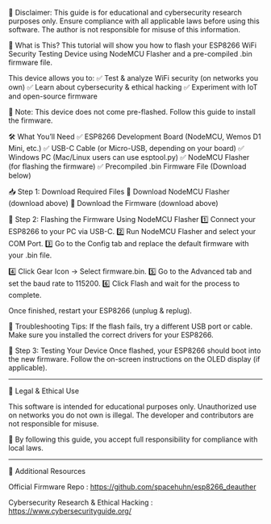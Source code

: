 📢 Disclaimer:
This guide is for educational and cybersecurity research purposes only.
Ensure compliance with all applicable laws before using this software.
The author is not responsible for misuse of this information.

🔹 What is This?
This tutorial will show you how to flash your ESP8266 WiFi Security Testing Device using NodeMCU Flasher and a pre-compiled .bin firmware file.

This device allows you to:
✅ Test & analyze WiFi security (on networks you own)
✅ Learn about cybersecurity & ethical hacking
✅ Experiment with IoT and open-source firmware

📌 Note: This device does not come pre-flashed. Follow this guide to install the firmware.

🛠️ What You’ll Need
✅ ESP8266 Development Board (NodeMCU, Wemos D1 Mini, etc.)
✅ USB-C Cable (or Micro-USB, depending on your board)
✅ Windows PC (Mac/Linux users can use esptool.py)
✅ NodeMCU Flasher (for flashing the firmware)
✅ Precompiled .bin Firmware File (Download below)

📥 Step 1: Download Required Files
🔹 Download NodeMCU Flasher (download above)
🔹 Download the Firmware (download above)

🔧 Step 2: Flashing the Firmware Using NodeMCU Flasher
1️⃣ Connect your ESP8266 to your PC via USB-C.
2️⃣ Run NodeMCU Flasher and select your COM Port.
3️⃣ Go to the Config tab and replace the default firmware with your .bin file.
 
4️⃣ Click Gear Icon → Select firmware.bin.
5️⃣ Go to the Advanced tab and set the baud rate to 115200.
6️⃣ Click Flash and wait for the process to complete.

Once finished, restart your ESP8266 (unplug & replug).

📌 Troubleshooting Tips:
If the flash fails, try a different USB port or cable.
Make sure you installed the correct drivers for your ESP8266.

🚀 Step 3: Testing Your Device
Once flashed, your ESP8266 should boot into the new firmware.
Follow the on-screen instructions on the OLED display (if applicable).

-------------------------------------------------------------------------------------------------------------------------------------------------------------------------------------------------------------------------------------------------------------------------------

📜 Legal & Ethical Use

This software is intended for educational purposes only.
Unauthorized use on networks you do not own is illegal.
The developer and contributors are not responsible for misuse.

📌 By following this guide, you accept full responsibility for compliance with local laws.

-------------------------------------------------------------------------------------------------------------------------------------------------------------------------------------------------------------------------------------------------------------------------------


🔗 Additional Resources

Official Firmware Repo : https://github.com/spacehuhn/esp8266_deauther

Cybersecurity Research & Ethical Hacking : https://www.cybersecurityguide.org/


